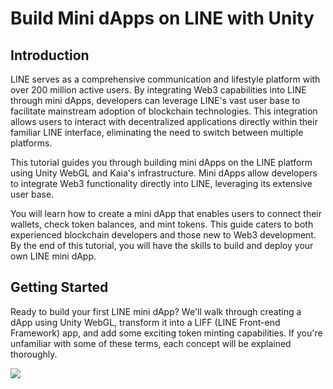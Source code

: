 # Build Mini dApps on LINE with Unity 

## Introduction

LINE serves as a comprehensive communication and lifestyle platform with over 200 million active users. By integrating Web3 capabilities into LINE through mini dApps, developers can leverage LINE's vast user base to facilitate mainstream adoption of blockchain technologies. This integration allows users to interact with decentralized applications directly within their familiar LINE interface, eliminating the need to switch between multiple platforms.

This tutorial guides you through building mini dApps on the LINE platform using Unity WebGL and Kaia's infrastructure. Mini dApps allow developers to integrate Web3 functionality directly into LINE, leveraging its extensive user base.

You will learn how to create a mini dApp that enables users to connect their wallets, check token balances, and mint tokens. This guide caters to both experienced blockchain developers and those new to Web3 development. By the end of this tutorial, you will have the skills to build and deploy your own LINE mini dApp.

## Getting Started

Ready to build your first LINE mini dApp? We'll walk through creating a dApp using Unity WebGL, transform it into a LIFF (LINE Front-end Framework) app, and add some exciting token minting capabilities. If you're unfamiliar with some of these terms, each concept will be explained thoroughly.

![](/img/minidapps/unity-minidapp/unity-minidapp-banner.png)

